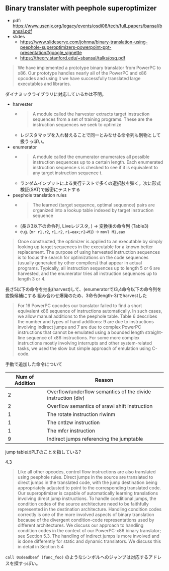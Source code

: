 ## Binary translater with peephole superoptimizer

- pdf: https://www.usenix.org/legacy/events/osdi08/tech/full_papers/bansal/bansal.pdf
- slides
    - https://www.slideserve.com/johnna/binary-translation-using-peephole-superoptimizers-powerpoint-ppt-presentation#google_vignette
    - https://theory.stanford.edu/~sbansal/talks/osq.pdf

> We have implemented a prototype binary translator
from PowerPC to x86. Our prototype handles nearly all
of the PowerPC and x86 opcodes and using it we have
successfully translated large executables and libraries.

ダイナミックライブラリに対応しているかは不明。

- harvester
    - > A module called the harvester extracts target instruction sequences from a set of training programs.
        These are the instruction sequences we seek to optimize
    - レジスタマップを入れ替えることで同一とみなせる命令列も別物として扱うっぽい。
- enumerator
    - > A module called the enumerator enumerates all
        possible instruction sequences up to a certain
        length. Each enumerated instruction sequence s is
        checked to see if it is equivalent to any target instruction sequence t.
    - ランダムインプットによる実行テストで多くの選択肢を弾く。次に形式検証(SAT)で厳密にテストする
- peephole translation rules
    - > The learned (target sequence, optimal sequence)
        pairs are organized into a lookup table indexed by
        target instruction sequence
    - (長さ3以下の命令列, Liveレジスタ, ) -> 変換後の命令列 (Table3)
    - e.g. (`mr r1,r2`, `r1,r2`, `r1→eax;r2→M1`) -> `movl M1,eax`

> Once constructed, the optimizer is applied to an executable by simply looking up target sequences in the
executable for a known better replacement. The purpose of using harvested instruction sequences is to focus the search for optimizations on the code sequences
(usually generated by other compilers) that appear in actual programs. Typically, all instruction sequences up
to length 5 or 6 are harvested, and the enumerator tries
all instruction sequences up to length 3 or 4.

長さ5以下の命令を抽出(harvest)して、(enumeratorで)3,4命令以下の命令列を変換候補にする
組み合わせ爆発のため、3命令(length-3)でharvestした

> For 16 PowerPC opcodes our translator failed to find a
short equivalent x86 sequence of instructions automatically. In such cases, we allow manual additions to the
peephole table. Table 6 describes the number and types
of hand additions: 9 are due to instructions involving indirect jumps and 7 are due to complex PowerPC instructions that cannot be emulated using a bounded length straight-line sequence of x86 instructions. For some more complex instructions mostly involving interrupts
and other system-related tasks, we used the slow but simple approach of emulation using C-code.

手動で追加した命令について

| Num of Addition | Reason
| -- | --
| 2 | Overflow/underflow semantics of the divide instruction (div)
| 2 | Overflow semantics of srawi shift instruction
| 1 | The rotate instruction rlwinm
| 1 | The cntlzw instruction
| 1 | The mfcr instruction
| 9 | Indirect jumps referencing the jumptable

jump tableはPLTのことを指している?

4.3

> Like all other opcodes, control flow instructions are
also translated using peephole rules. Direct jumps in
the source are translated to direct jumps in the translated code, with the jump destination being appropriately
adjusted to point to the corresponding translated code.
Our superoptimizer is capable of automatically learning
translations involving direct jump instructions.
To handle conditional jumps, the condition codes of
the source architecture need to be faithfully represented
in the destination architecture. Handling condition codes
correctly is one of the more involved aspects of binary
translation because of the divergent condition-code representations used by different architectures. We discuss
our approach to handling condition codes in the context
of our PowerPC-x86 binary translator; see Section 5.3.
The handling of indirect jumps is more involved and is
done differently for static and dynamic translators. We
discuss this in detail in Section 5.4

`call 0xdeadbeaf (func_foo)` のようなシンボルへのジャンプは対応するアドレスを探すっぽい。
